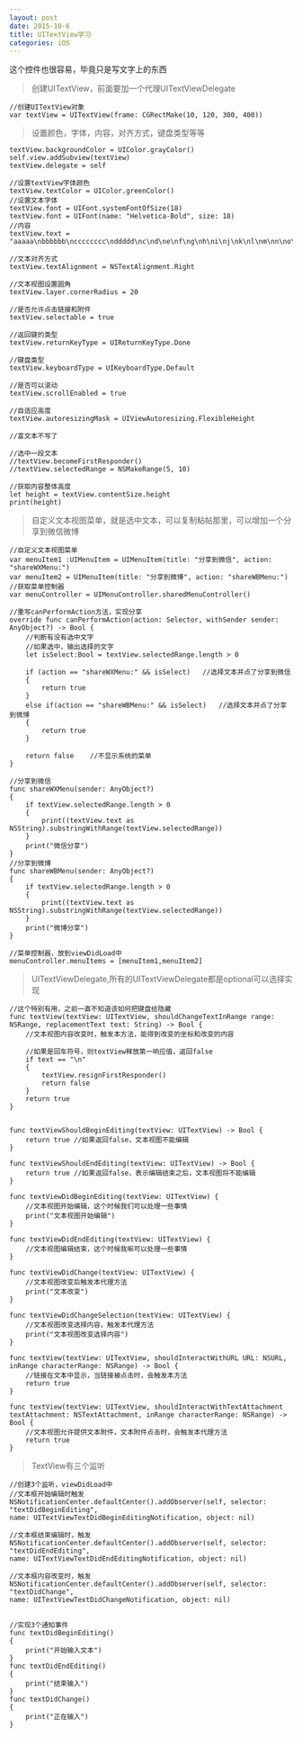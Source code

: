 ```yaml
---
layout: post
date: 2015-10-6
title: UITextView学习
categories: iOS
---
```


这个控件也很容易，毕竟只是写文字上的东西

>创建UITextView，前面要加一个代理UITextViewDelegate

	//创建UITextView对象
	var textView = UITextView(frame: CGRectMake(10, 120, 300, 400))
	
>设置颜色，字体，内容，对齐方式，键盘类型等等

	textView.backgroundColor = UIColor.grayColor()
	self.view.addSubview(textView)
	textView.delegate = self
	
	//设置textView字体颜色
	textView.textColor = UIColor.greenColor()
	//设置文本字体
	textView.font = UIFont.systemFontOfSize(18)
	textView.font = UIFont(name: "Helvetica-Bold", size: 18)
	//内容
	textView.text = "aaaaa\nbbbbbb\ncccccccc\nddddd\nc\nd\ne\nf\ng\nh\ni\nj\nk\nl\nm\nn\no\np\nq\nr\ns\nt\n"
	
	//文本对齐方式
	textView.textAlignment = NSTextAlignment.Right
	
	//文本视图设置圆角
	textView.layer.cornerRadius = 20
	
	//是否允许点击链接和附件
	textView.selectable = true
	
	//返回键的类型
	textView.returnKeyType = UIReturnKeyType.Done
	
	//键盘类型
	textView.keyboardType = UIKeyboardType.Default
	
	//是否可以滚动
	textView.scrollEnabled = true
	
	//自适应高度
	textView.autoresizingMask = UIViewAutoresizing.FlexibleHeight
	
	//富文本不写了
	
	//选中一段文本
	//textView.becomeFirstResponder()
	//textView.selectedRange = NSMakeRange(5, 10)
	
	//获取内容整体高度
	let height = textView.contentSize.height
	print(height)

>自定义文本视图菜单，就是选中文本，可以复制粘帖那里，可以增加一个分享到微信微博

	//自定义文本视图菜单
	var menuItem1 :UIMenuItem = UIMenuItem(title: "分享到微信", action: "shareWXMenu:")
	var menuItem2 = UIMenuItem(title: "分享到微博", action: "shareWBMenu:")
	//获取菜单控制器
	var menuController = UIMenuController.sharedMenuController()
	
	//重写canPerformAction方法，实现分享
	override func canPerformAction(action: Selector, withSender sender: AnyObject?) -> Bool {
	    //判断有没有选中文字
	    //如果选中，输出选择的文字
	    let isSelect:Bool = textView.selectedRange.length > 0
	    
	    if (action == "shareWXMenu:" && isSelect)   //选择文本并点了分享到微信
	    {
	        return true
	    }
	    else if(action == "shareWBMenu:" && isSelect)   //选择文本并点了分享到微博
	    {
	        return true
	    }
	    
	    return false    //不显示系统的菜单
	}
	
	//分享到微信
	func shareWXMenu(sender: AnyObject?)
	{
	    if textView.selectedRange.length > 0
	    {
	        print((textView.text as NSString).substringWithRange(textView.selectedRange))
	    }
	    print("微信分享")
	}
	//分享到微博
	func shareWBMenu(sender: AnyObject?)
	{
	    if textView.selectedRange.length > 0
	    {
	        print((textView.text as NSString).substringWithRange(textView.selectedRange))
	    }
	    print("微博分享")
	}
	
	//菜单控制器，放到viewDidLoad中
	menuController.menuItems = [menuItem1,menuItem2]
	
>UITextViewDelegate,所有的UITextViewDelegate都是optional可以选择实现

	//这个特别有用，之前一直不知道该如何把键盘给隐藏
    func textView(textView: UITextView, shouldChangeTextInRange range: NSRange, replacementText text: String) -> Bool {
        //文本视图内容改变时，触发本方法，能得到改变的坐标和改变的内容
        
        //如果是回车符号，则textView释放第一响应值，返回false
        if text == "\n"
        {
            textView.resignFirstResponder()
            return false
        }
        return true
    }
    
    
    func textViewShouldBeginEditing(textView: UITextView) -> Bool {
        return true //如果返回false，文本视图不能编辑
    }
    
    func textViewShouldEndEditing(textView: UITextView) -> Bool {
        return true //如果返回false，表示编辑结束之后，文本视图将不能编辑
    }
    
    func textViewDidBeginEditing(textView: UITextView) {
        //文本视图开始编辑，这个时候我们可以处理一些事情
        print("文本视图开始编辑")
    }
    
    func textViewDidEndEditing(textView: UITextView) {
        //文本视图编辑结束，这个时候我嘛可以处理一些事情
    }
    
    func textViewDidChange(textView: UITextView) {
        //文本视图改变后触发本代理方法
        print("文本改变")
    }
    
    func textViewDidChangeSelection(textView: UITextView) {
        //文本视图改变选择内容，触发本代理方法
        print("文本视图改变选择内容")
    }
    
    func textView(textView: UITextView, shouldInteractWithURL URL: NSURL, inRange characterRange: NSRange) -> Bool {
        //链接在文本中显示，当链接被点击时，会触发本方法
        return true
    }
    
    func textView(textView: UITextView, shouldInteractWithTextAttachment textAttachment: NSTextAttachment, inRange characterRange: NSRange) -> Bool {
        //文本视图允许提供文本附件，文本附件点击时，会触发本代理方法
        return true
    }
    
>TextView有三个监听

	//创建3个监听，viewDidLoad中
	//文本框开始编辑时触发
	NSNotificationCenter.defaultCenter().addObserver(self, selector: "textDidBeginEditing", 
	name: UITextViewTextDidBeginEditingNotification, object: nil)
	
	//文本框结束编辑时，触发
	NSNotificationCenter.defaultCenter().addObserver(self, selector: "textDidEndEditing", 
	name: UITextViewTextDidEndEditingNotification, object: nil)
	
	//文本框内容改变时，触发
	NSNotificationCenter.defaultCenter().addObserver(self, selector: "textDidChange", 
	name: UITextViewTextDidChangeNotification, object: nil)
	
	
	//实现3个通知事件
	func textDidBeginEditing()
	{
	    print("开始输入文本")
	}
	func textDidEndEditing()
	{
	    print("结束输入")
	}
	func textDidChange()
	{
	    print("正在输入")
	}

